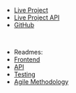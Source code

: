 <!-- _navbar.md -->
* [Live Project](http://odyssey.lauriecrean.dev)
* [Live Project API](http://odyssey.lauriecrean.dev/api/)
* [GitHub](http://placeholder.com$$$$$$$)

<br>

* Readmes:
* [Frontend](/frontend.md)
* [API](/api.md)
* [Testing](/testing.md)
* [Agile Methodology](/agile-methodology.md)

  
<style>
  .sidebar-nav a,
  .app-nav a {
    color: white !important;
  }
  .app-nav {
    position: sticky !important;
    background-color: var(--mono-base);
    padding: 15px;
    top: 0px;
  }
</style>